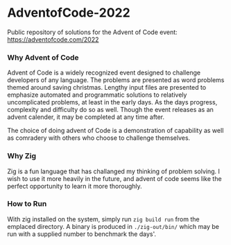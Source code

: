 # AdventofCode-2022
Public repository of solutions for the Advent of Code event: https://adventofcode.com/2022

### Why Advent of Code
Advent of Code is a widely recognized event designed to challenge developers of any language. The problems are presented as word problems themed around saving christmas. Lengthy input files are presented to emphasize automated and programmatic solutions to relatively uncomplicated problems, at least in the early days. As the days progress, complexity and difficulty do so as well. Though the event releases as an advent calender, it may be completed at any time after.

The choice of doing advent of Code is a demonstration of capability as well as comradery with others who choose to challenge themselves.

### Why Zig
Zig is a fun language that has challanged my thinking of problem solving. I wish to use it more heavily in the future, and advent of code seems like the perfect opportunity to learn it more thoroughly.

### How to Run
With zig installed on the system, simply run `zig build run` from the emplaced directory. A binary is produced in `./zig-out/bin/` which may be run with a supplied number to benchmark the days'.
